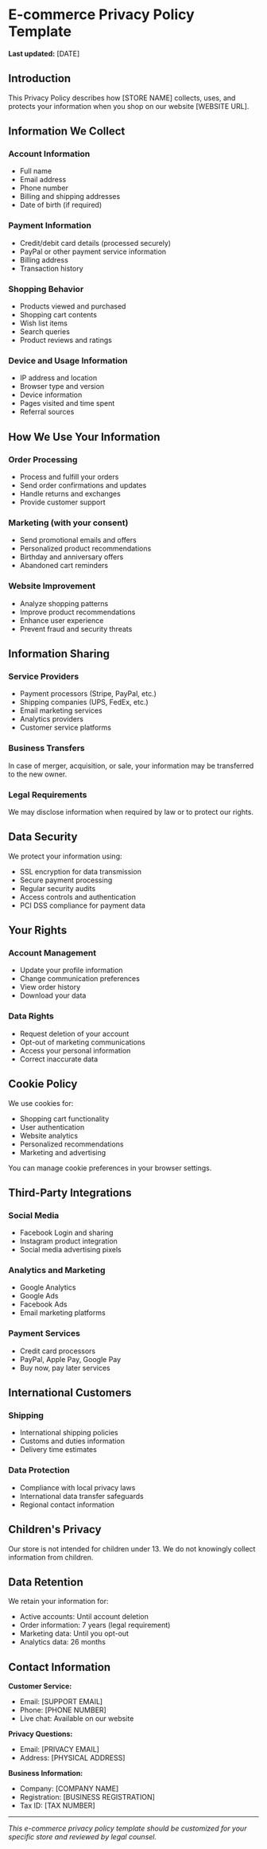 # E-commerce Privacy Policy Template

**Last updated:** [DATE]

## Introduction

This Privacy Policy describes how [STORE NAME] collects, uses, and protects your information when you shop on our website [WEBSITE URL].

## Information We Collect

### Account Information
- Full name
- Email address
- Phone number
- Billing and shipping addresses
- Date of birth (if required)

### Payment Information
- Credit/debit card details (processed securely)
- PayPal or other payment service information
- Billing address
- Transaction history

### Shopping Behavior
- Products viewed and purchased
- Shopping cart contents
- Wish list items
- Search queries
- Product reviews and ratings

### Device and Usage Information
- IP address and location
- Browser type and version
- Device information
- Pages visited and time spent
- Referral sources

## How We Use Your Information

### Order Processing
- Process and fulfill your orders
- Send order confirmations and updates
- Handle returns and exchanges
- Provide customer support

### Marketing (with your consent)
- Send promotional emails and offers
- Personalized product recommendations
- Birthday and anniversary offers
- Abandoned cart reminders

### Website Improvement
- Analyze shopping patterns
- Improve product recommendations
- Enhance user experience
- Prevent fraud and security threats

## Information Sharing

### Service Providers
- Payment processors (Stripe, PayPal, etc.)
- Shipping companies (UPS, FedEx, etc.)
- Email marketing services
- Analytics providers
- Customer service platforms

### Business Transfers
In case of merger, acquisition, or sale, your information may be transferred to the new owner.

### Legal Requirements
We may disclose information when required by law or to protect our rights.

## Data Security

We protect your information using:
- SSL encryption for data transmission
- Secure payment processing
- Regular security audits
- Access controls and authentication
- PCI DSS compliance for payment data

## Your Rights

### Account Management
- Update your profile information
- Change communication preferences
- View order history
- Download your data

### Data Rights
- Request deletion of your account
- Opt-out of marketing communications
- Access your personal information
- Correct inaccurate data

## Cookie Policy

We use cookies for:
- Shopping cart functionality
- User authentication
- Website analytics
- Personalized recommendations
- Marketing and advertising

You can manage cookie preferences in your browser settings.

## Third-Party Integrations

### Social Media
- Facebook Login and sharing
- Instagram product integration
- Social media advertising pixels

### Analytics and Marketing
- Google Analytics
- Google Ads
- Facebook Ads
- Email marketing platforms

### Payment Services
- Credit card processors
- PayPal, Apple Pay, Google Pay
- Buy now, pay later services

## International Customers

### Shipping
- International shipping policies
- Customs and duties information
- Delivery time estimates

### Data Protection
- Compliance with local privacy laws
- International data transfer safeguards
- Regional contact information

## Children's Privacy

Our store is not intended for children under 13. We do not knowingly collect information from children.

## Data Retention

We retain your information for:
- Active accounts: Until account deletion
- Order information: 7 years (legal requirement)
- Marketing data: Until you opt-out
- Analytics data: 26 months

## Contact Information

**Customer Service:**
- Email: [SUPPORT EMAIL]
- Phone: [PHONE NUMBER]
- Live chat: Available on our website

**Privacy Questions:**
- Email: [PRIVACY EMAIL]
- Address: [PHYSICAL ADDRESS]

**Business Information:**
- Company: [COMPANY NAME]
- Registration: [BUSINESS REGISTRATION]
- Tax ID: [TAX NUMBER]

---

*This e-commerce privacy policy template should be customized for your specific store and reviewed by legal counsel.*